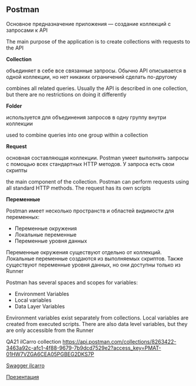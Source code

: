 ## Postman
Основное предназначение приложения — создание коллекций с запросами к API

The main purpose of the application is to create collections with requests to the API

**Collection**

объединяет в себе все связанные запросы. Обычно API описывается в одной коллекции, но нет никаких ограничений сделать по-другому

combines all related queries. Usually the API is described in one collection, but there are no restrictions on doing it differently

**Folder**

используется для объединения запросов в одну группу внутри коллекции

used to combine queries into one group within a collection

**Request**

основная составляющая коллекции. Postman умеет выполнять запросы с помощью всех стандартных HTTP методов. У запроса есть свои скрипты

the main component of the collection. Postman can perform requests using all standard HTTP methods. The request has its own scripts

**Переменные**

Postman имеет несколько пространств и областей видимости для переменных:

- Переменные окружения
- Локальные переменные
- Переменные уровня данных

Переменные окружения существуют отдельно от коллекций. Локальные переменные создаются из выполняемых скриптов. Также существуют переменные уровня данных, но они доступны только из Runner

Postman has several spaces and scopes for variables:

- Environment Variables
- Local variables
- Data Layer Variables

Environment variables exist separately from collections. Local variables are created from executed scripts. There are also data level variables, but they are only accessible from the Runner

QA21 ilCarro collection https://api.postman.com/collections/8263422-3463a92c-afc1-4f88-9679-7b9dcd7529e2?access_key=PMAT-01HW7VZGA6CEA05PGBEG2DKS7P

[Swagger ilcarro](https://ilcarro-backend.herokuapp.com/swagger-ui/index.html#/)

[Презентация](https://docs.google.com/presentation/d/1MQScNG0ov11tGNFSFt5mDV-Gp5f-pQF8iiHMPTzBClk/edit?usp=share_link)
